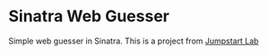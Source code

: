 # Sinatra Web Guesser

Simple web guesser in Sinatra. This is a project from [Jumpstart Lab](http://tutorials.jumpstartlab.com/projects/web_guesser.html)
